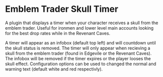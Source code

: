 # Emblem Trader Skull Timer
A plugin that displays a timer when your character receives a skull from the emblem trader. Useful for ironmen and lower level main accounts looking for the best drop rates while in the Revenant Caves.

A timer will appear as an infobox (default top left) and will countdown until the skull status is removed. The timer will only appear when recieving a skull from the emblem trader (found in Edgevile or the Revenant Caves). The infobox will be removed if the timer expires or the player looses the skull effect. Configuration options can be used to changed the normal and warning text (default white and red respectivly).
